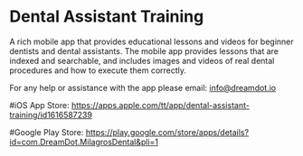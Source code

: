 # Dental Assistant Training
A rich mobile app that provides educational lessons and videos for beginner dentists and dental assistants.  The mobile app provides lessons that are indexed and searchable, and includes images and videos of real dental procedures and how to execute them correctly.

For any help or assistance with the app please email: info@dreamdot.io

#iOS App Store:
https://apps.apple.com/tt/app/dental-assistant-training/id1616587239

#Google Play Store:
https://play.google.com/store/apps/details?id=com.DreamDot.MilagrosDental&pli=1
